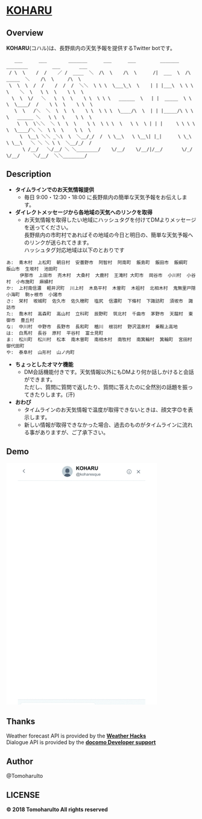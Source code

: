 # [KOHARU](https://twitter.com/koharu_esque)

## Overview
__KOHARU__(コハル)は、長野県内の天気予報を提供するTwitter botです。  

```
   ___      ___        _______      ___      ___         _______     ________         ___       ___
 / \  \    /  /    ／ /  ____  ＼  /\  \    /\  \      /|  ___  \  /\   _____  ＼    /\  \     /\  \
 \  \  \  /  /    /  /  /  ＼＼  \ \ \  \___\_\  \    | | |___\  \ \ \  \    ＼  \   \ \  \    \ \  \
  \  \  \/   ＼   \  \  \    \ \  \ \ \   ______  \   | |  _____  \ \ \  \____/  /    \ \  \    \ \  \
   \  \   /＼  ＼  \  \  \    \ \  \ \ \  \____/\  \  | | |_____/\ \ \ \   ______ ＼   \ \  \    \ \  \
    \  \  \＼＼  ＼ \  \  \    \ \  \ \ \  \   \ \  \ | | |     \ \ \ \ \  \____/＼ ＼  \ \  \    \ \  \
     \  \__\ ＼＼ _＼\  \  ＼__/_/  /  \ \__\   \ \__\| |_|      \ \_\ \ \__\   ＼ ＼ ＼ \ \  ＼__/_/  /
      \ /__/   ＼/__/ ＼ ＼________/    \/__/    \/__/|/__/       \/_/  \/__/     ＼/__/  ＼＼________/
```

## Description
- __タイムラインでのお天気情報提供__
    - 毎日 9:00・12:30・18:00 に長野県内の簡単な天気予報をお伝えします。
- __ダイレクトメッセージから各地域の天気へのリンクを取得__
    - お天気情報を取得したい地域にハッシュタグを付けてDMよりメッセージを送ってください。  
      長野県内の市町村であればその地域の今日と明日の、簡単な天気予報へのリンクが送られてきます。  
      ハッシュタグ対応地域は以下のとおりです
```
あ:  青木村  上松町  朝日村  安曇野市  阿智村  阿南町  飯島町  飯田市  飯綱町  飯山市  生坂村  池田町  
     伊那市  上田市  売木村  大桑村  大鹿村  王滝村 大町市  岡谷市  小川村  小谷村  小布施町  麻績村  
か:  上村南信濃  軽井沢町  川上村  木島平村  木曽町  木祖村  北相木村  鬼無里戸隠  小海町  駒ヶ根市  小諸市  
さ:  栄村  坂城町  佐久市  佐久穂町  塩尻  信濃町  下條村  下諏訪町  須坂市  諏訪市  
た:  喬木村  高森町  高山村  立科町  辰野町  筑北村  千曲市  茅野市  天龍村  東御市  豊丘村  
な:  中川村  中野市  長野市  長和町  楢川  根羽村  野沢温泉村  乗鞍上高地  
は:  白馬村  長谷  原村  平谷村  富士見町  
ま:  松川町  松川村  松本  南木曽町  南相木村  南牧村  南箕輪村  箕輪町  宮田村  御代田町  
や:  泰阜村  山形村  山ノ内町  
```
- __ちょっとしたオマケ機能__
    - DM会話機能付きです。天気情報以外にもDMより何か話しかけると会話ができます。  
      ただし、質問に質問で返したり、質問に答えたのに全然別の話題を振ってきたりします。(汗)  
- __おわび__
    - タイムラインのお天気情報で温度が取得できないときは、顔文字😊を表示します。  
    - 新しい情報が取得できなかった場合、過去のものがタイムラインに流れる事がありますが、ご了承下さい。
## Demo
<img src="images/demo_dialogue.gif" alt="" width="400px">  

## Thanks
Weather forecast API is provided by the __[Weather Hacks](http://weather.livedoor.com/weather_hacks/webservice)__  
Dialogue API is provided by the __[docomo Developer support](https://dev.smt.docomo.ne.jp/?p=index)__  

## Author
@TomoharuIto

## LICENSE
__&copy; 2018 TomoharuIto All rights reserved__
